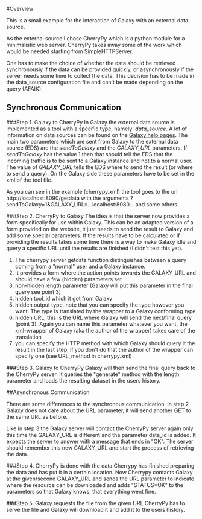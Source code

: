#Overview

This is a small example for the interaction of Galaxy with an external data source. 

As the external source I chose CherryPy which is a python module for a minimalistic web server. CherryPy takes away some of the work which would be needed starting from SimpleHTTPServer.

One has to make the choice of whether the data should be retrieved synchronously if the data can be provided quickly, or asynchronously if the server needs some time to collect the data. This decision has to be made in the data_source configuration file and can't be made depending on the query (AFAIK). 

## Synchronous Communication

###Step 1. Galaxy to CherryPy
In Galaxy the external data source is implemented as a tool with a specific type, namely: *data_source*. A lot of information on data sources can be found on the [Galaxy help pages](https://wiki.galaxyproject.org/Admin/Internals/DataSources).
The main two parameters which are sent from Galaxy to the external data source (EDS) are the *sendToGalaxy* and the *GALAXY_URL* parameters. If *sendToGalaxy* has the value 1 then that should tell the EDS that the incoming traffic is to be sent to a Galaxy instance and not to a normal user. The value of *GALAXY_URL* tells the EDS where to send the result (or where to send a query). On the Galaxy side these parameters have to be set in the xml of the tool file. 

As you can see in the example (cherrypy.xml) the tool goes to the url http://localhost:8090/getdata with the arguments ?sendToGalaxy=1&GALAXY_URL=...localhost:8080... and some others. 


###Step 2. CherryPy to Galaxy
The idea is that the server now provides a form specifically for use within Galaxy. This can be an adapted version of a form provided on the website, it just needs to send the result to Galaxy and add some special parameters. If the results have to be calculated or if providing the results takes some time there is a way to make Galaxy idle and query a specific URL until the results are finished (I didn't test this yet).

1. The cherrypy server getdata function distinguishes between a query coming from a "normal" user and a Galaxy instance.  
2. It provides a form where the action points towards the GALAXY_URL and should have a few (hidden) parameters set
  1. non-hidden length parameter (Galaxy will put this parameter in the final query see point 3)
  2. hidden tool_id which it got from Galaxy
  3. hidden output type, note that you can specify the type however you want. The type is translated by the wrapper to a Galaxy conforming type
  4. hidden URL, this is the URL where Galaxy will send the next/final query (point 3). Again you can name this parameter whatever you want, the xml-wrapper of Galaxy (aka the author of the wrapper) takes care of the translation
  5. you can specify the HTTP method with which Galaxy should query it the result in the last step, if you don't do that the author of the wrapper can specify one (see URL_method in cherrypy.xml) 

###Step 3. Galaxy to CherryPy
Galaxy will then send the final query back to the CherryPy server. It queries the "generate" method with the length parameter and loads the resulting dataset in the users history.

##Asynchronous Communication

There are some differences to the synchronous communication. In step 2 Galaxy does not care about the URL parameter, it will send another GET to the same URL as before.

Like in step 3 the Galaxy server will contact the CherryPy server again only this time the GALAXY_URL is different and the parameter data_id is added. It expects the server to answer with a message that ends in "OK". The server should remember this new GALAXY_URL and start the process of retrieving the data.

###Step 4. CherryPy is done with the data
Cherrypy has finished preparing the data and has put it in a certain location. Now Cherrypy contacts Galaxy at the given/second GALAXY_URL and sends the URL parameter to indicate where the resource can be downloaded and adds "STATUS=OK" to the parameters so that Galaxy knows, that everything went fine.

###Step 5. Galaxy requests the file from the given URL 
CherryPy has to serve the file and Galaxy will download it and add it to the users history.